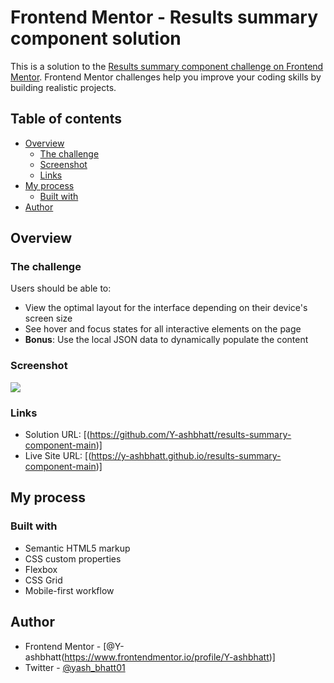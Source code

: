 # Frontend Mentor - Results summary component solution

This is a solution to the [Results summary component challenge on Frontend Mentor](https://www.frontendmentor.io/challenges/results-summary-component-CE_K6s0maV). Frontend Mentor challenges help you improve your coding skills by building realistic projects. 

## Table of contents

- [Overview](#overview)
  - [The challenge](#the-challenge)
  - [Screenshot](#screenshot)
  - [Links](#links)
- [My process](#my-process)
  - [Built with](#built-with) 
- [Author](#author)


## Overview

### The challenge

Users should be able to:

- View the optimal layout for the interface depending on their device's screen size
- See hover and focus states for all interactive elements on the page
- **Bonus**: Use the local JSON data to dynamically populate the content

### Screenshot

![](./screenshot.jpg)



### Links

- Solution URL: [(https://github.com/Y-ashbhatt/results-summary-component-main)]
- Live Site URL: [(https://y-ashbhatt.github.io/results-summary-component-main)]

## My process

### Built with

- Semantic HTML5 markup
- CSS custom properties
- Flexbox
- CSS Grid
- Mobile-first workflow


## Author


- Frontend Mentor - [@Y-ashbhatt(https://www.frontendmentor.io/profile/Y-ashbhatt)]
- Twitter - [@yash_bhatt01](https://x.com/yash_bhatt01)

